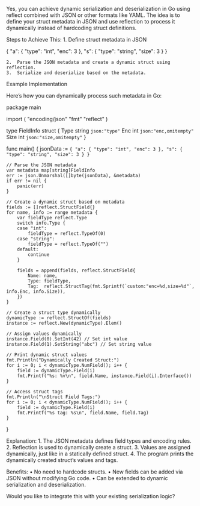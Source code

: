 Yes, you can achieve dynamic serialization and deserialization in Go using reflect combined with JSON or other formats like YAML. The idea is to define your struct metadata in JSON and use reflection to process it dynamically instead of hardcoding struct definitions.

Steps to Achieve This:
	1.	Define struct metadata in JSON

{
    "a": { "type": "int", "enc": 3 },
    "s": { "type": "string", "size": 3 }
}


	2.	Parse the JSON metadata and create a dynamic struct using reflection.
	3.	Serialize and deserialize based on the metadata.

Example Implementation

Here’s how you can dynamically process such metadata in Go:

package main

import (
	"encoding/json"
	"fmt"
	"reflect"
)

type FieldInfo struct {
	Type string `json:"type"`
	Enc  int    `json:"enc,omitempty"`
	Size int    `json:"size,omitempty"`
}

func main() {
	jsonData := `{
		"a": { "type": "int", "enc": 3 },
		"s": { "type": "string", "size": 3 }
	}`

	// Parse the JSON metadata
	var metadata map[string]FieldInfo
	err := json.Unmarshal([]byte(jsonData), &metadata)
	if err != nil {
		panic(err)
	}

	// Create a dynamic struct based on metadata
	fields := []reflect.StructField{}
	for name, info := range metadata {
		var fieldType reflect.Type
		switch info.Type {
		case "int":
			fieldType = reflect.TypeOf(0)
		case "string":
			fieldType = reflect.TypeOf("")
		default:
			continue
		}

		fields = append(fields, reflect.StructField{
			Name: name,
			Type: fieldType,
			Tag:  reflect.StructTag(fmt.Sprintf(`custom:"enc=%d,size=%d"`, info.Enc, info.Size)),
		})
	}

	// Create a struct type dynamically
	dynamicType := reflect.StructOf(fields)
	instance := reflect.New(dynamicType).Elem()

	// Assign values dynamically
	instance.Field(0).SetInt(42) // Set int value
	instance.Field(1).SetString("abc") // Set string value

	// Print dynamic struct values
	fmt.Println("Dynamically Created Struct:")
	for i := 0; i < dynamicType.NumField(); i++ {
		field := dynamicType.Field(i)
		fmt.Printf("%s: %v\n", field.Name, instance.Field(i).Interface())
	}

	// Access struct tags
	fmt.Println("\nStruct Field Tags:")
	for i := 0; i < dynamicType.NumField(); i++ {
		field := dynamicType.Field(i)
		fmt.Printf("%s tag: %s\n", field.Name, field.Tag)
	}
}

Explanation:
	1.	The JSON metadata defines field types and encoding rules.
	2.	Reflection is used to dynamically create a struct.
	3.	Values are assigned dynamically, just like in a statically defined struct.
	4.	The program prints the dynamically created struct’s values and tags.

Benefits:
	•	No need to hardcode structs.
	•	New fields can be added via JSON without modifying Go code.
	•	Can be extended to dynamic serialization and deserialization.

Would you like to integrate this with your existing serialization logic?
